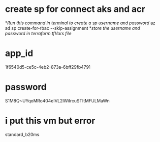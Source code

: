 # create sp for connect aks and acr
**Run this command in terminal to create a sp username and password*
az ad sp create-for-rbac --skip-assignment
**store the username and password in terraform.tfVars file*
# app_id 
1f6540d5-ce5c-4eb2-873a-6bff29fb4791

# password 
S1M8Q~UYqoMRo404eIVL2IWiIrcuSTltMFULMaWn

# i put this vm but error
standard_b20ms
